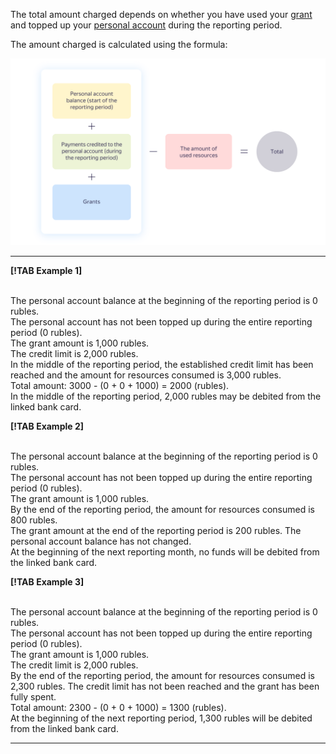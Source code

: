 The total amount charged depends on whether you have used your [grant](../concepts/bonus-account.md) and topped up your [personal account](../concepts/personal-account.md#balance) during the reporting period.

The amount charged is calculated using the formula:

![](../_assets/formula.png)

  ---  

**[!TAB Example 1]**

<br/>The personal account balance at the beginning of the reporting period is 0 rubles.
<br/>The personal account has not been topped up during the entire reporting period (0 rubles).
<br/>The grant amount is 1,000 rubles.
<br/>The credit limit is 2,000 rubles.
<br/>In the middle of the reporting period, the established credit limit has been reached and the amount for resources consumed is 3,000 rubles.
<br/>Total amount: 3000 - (0 + 0 + 1000) = 2000 (rubles).
<br/>In the middle of the reporting period, 2,000 rubles may be debited from the linked bank card.

**[!TAB Example 2]**

<br/>The personal account balance at the beginning of the reporting period is 0 rubles.
<br/>The personal account has not been topped up during the entire reporting period (0 rubles).
<br/>The grant amount is 1,000 rubles.
<br/>By the end of the reporting period, the amount for resources consumed is 800 rubles.
<br/>The grant amount at the end of the reporting period is 200 rubles. The personal account balance has not changed.
<br/>At the beginning of the next reporting month, no funds will be debited from the linked bank card.

**[!TAB Example 3]**

<br/>The personal account balance at the beginning of the reporting period is 0 rubles.
<br/>The personal account has not been topped up during the entire reporting period (0 rubles).
<br/>The grant amount is 1,000 rubles.
<br/>The credit limit is 2,000 rubles.
<br/>By the end of the reporting period, the amount for resources consumed is 2,300 rubles. The credit limit has not been reached and the grant has been fully spent.
<br/>Total amount: 2300 - (0 + 0 + 1000) = 1300 (rubles).
<br/>At the beginning of the next reporting period, 1,300 rubles will be debited from the linked bank card.

  ---    

